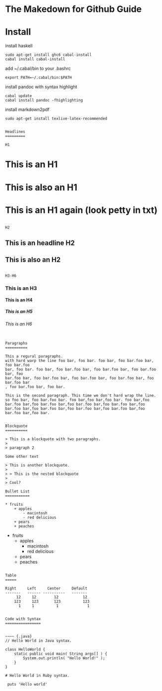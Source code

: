 The Makedown for Github Guide 
=============================


Install
=======

install haskell

~~~~
sudo apt-get install ghc6 cabal-install
cabal install cabal-install
~~~~

add ~/.cabal/bin to your .bashrc

~~~~
export PATH=~/.cabal/bin:$PATH
~~~~

install pandoc with syntax highlight

~~~~
cabal update
cabal install pandoc -fhighlighting
~~~~

install markdown2pdf

~~~~
sudo apt-get install texlive-latex-recommended 


Headlines 
=========

H1

~~~~
This is an H1
=============
# This is also an H1  
# This is an H1 again (look petty in txt) #
~~~~

H2

~~~~
This is an headline H2
----------------------
## This is also an H2
~~~~

H3-H6

~~~~
### This is an H3
#### This is an H4
##### This is an H5
###### This is an H6
~~~~

Paragraphs
==========

This a regural paragraphs.
with hard warp the line foo bar, foo bar. foo bar, foo bar.foo bar, foo bar.foo
bar, foo bar. foo bar, foo bar.foo bar, foo bar.foo bar, foo bar.foo bar, foo 
bar.foo bar, foo bar.foo bar, foo bar.foo bar, foo bar.foo bar, foo bar.foo bar
, foo bar.foo bar, foo bar.

This is the second paragraph. This time we don't hard wrap the line. so foo bar, foo bar.foo bar. foo bar,foo bar,foo bar. foo bar,foo bar.foo bar,foo bar.foo bar,foo bar.foo bar,foo bar.foo bar,foo bar.foo bar,foo bar.foo bar,foo bar.foo bar,foo bar.foo bar,foo bar.foo bar,foo bar.          


Blockquote
==========

> This is a blockquote with two paragraphs.
> 
> paragraph 2

Some other text

> This is another blockquote.
> 
> > This is the nested blockquote
> 
> Cool?

Bullet List
===========

* fruits
    + apples
        - macintosh
        - red delicious
    + pears
    + peaches

~~~~
* fruits
    + apples
        - macintosh
        - red delicious
    + pears
    + peaches
~~~~

Table
=====

Right     Left     Center     Default
-------   ------ ----------   -------
     12     12        12           12
    123     123       123          123
      1     1          1             1


Code with Syntax
================


~~~~ {.java}
// Hello World in Java syntax.

class HelloWorld {
	static public void main( String args[] ) {
		System.out.println( "Hello World!" );
	}
}
~~~~

~~~~ {.ruby .numberLines}
# Hello World in Ruby syntax.
 
 puts 'Hello world'

~~~~

